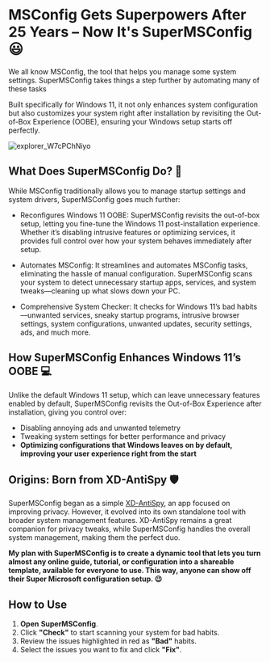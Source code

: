 # MSConfig Gets Superpowers After 25 Years – Now It's SuperMSConfig 😃

We all know MSConfig, the tool that helps you manage some system settings. SuperMSConfig takes things a step further by automating many of these tasks

Built specifically for Windows 11, it not only enhances system configuration but also customizes your system right after installation by revisiting the Out-of-Box Experience (OOBE), ensuring your Windows setup starts off perfectly.

![explorer_W7cPChNiyo](https://github.com/user-attachments/assets/f6d6e64d-807a-429c-a25b-97bcb4c45d29)

## What Does SuperMSConfig Do? 🎯
While MSConfig traditionally allows you to manage startup settings and system drivers, SuperMSConfig goes much further:

- Reconfigures Windows 11 OOBE: SuperMSConfig revisits the out-of-box setup, letting you fine-tune the Windows 11 post-installation experience. Whether it’s disabling intrusive features or optimizing services, it provides full control over how your system behaves immediately after setup.

- Automates MSConfig: It streamlines and automates MSConfig tasks, eliminating the hassle of manual configuration. SuperMSConfig scans your system to detect unnecessary startup apps, services, and system tweaks—cleaning up what slows down your PC.

- Comprehensive System Checker: It checks for Windows 11’s bad habits—unwanted services, sneaky startup programs, intrusive browser settings, system configurations, unwanted updates, security settings, ads, and much more.

## How SuperMSConfig Enhances Windows 11’s OOBE 💻
Unlike the default Windows 11 setup, which can leave unnecessary features enabled by default, SuperMSConfig revisits the Out-of-Box Experience after installation, giving you control over:

- Disabling annoying ads and unwanted telemetry
- Tweaking system settings for better performance and privacy
- **Optimizing configurations that Windows leaves on by default, improving your user experience right from the start**


## Origins: Born from XD-AntiSpy 🛡️
SuperMSConfig began as a simple [XD-AntiSpy](https://github.com/builtbybel/xd-AntiSpy), an app focused on improving privacy. However, it evolved into its own standalone tool with broader system management features. XD-AntiSpy remains a great companion for privacy tweaks, while SuperMSConfig handles the overall system management, making them the perfect duo.

**My plan with SuperMSConfig is to create a dynamic tool that lets you turn almost any online guide, tutorial, or configuration into a shareable template, available for everyone to use. This way, anyone can show off their Super Microsoft configuration setup. 😉**

## How to Use
1. **Open** **SuperMSConfig**.
2. Click **"Check"** to start scanning your system for bad habits.
3. Review the issues highlighted in red as **"Bad"** habits.
4. Select the issues you want to fix and click **"Fix"**.


